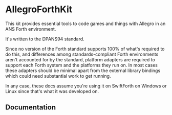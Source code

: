 # AllegroForthKit

This kit provides essential tools to code games and things with Allegro in an ANS Forth environment.

It's written to the DPANS94 standard.

Since no version of the Forth standard supports 100% of what's required to do this, and differences among standards-compliant Forth environments aren't accounted for by the standard, platform adapters are required to support each Forth system and the platforms they run on.  In most cases these adapters should be minimal apart from the external library bindings which could need substantial work to get running.

In any case, these docs assume you're using it on SwiftForth on Windows or Linux since that's what it was developed on.

## Documentation

